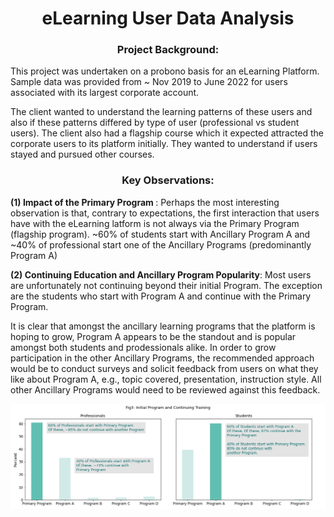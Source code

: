# <center>eLearning User Data Analysis</center>

### <center>Project Background:</center>
This project was undertaken on a probono basis for an eLearning Platform. Sample data was provided from ~ Nov 2019 to June 2022 for users associated with its largest corporate account. 

The client wanted to understand the learning patterns of these users and also if these patterns differed by type of user (professional vs student users). The client also had a flagship course which it expected attracted the corporate users to its platform initially. They wanted to understand if users stayed and pursued other courses.


### <center>Key Observations:</center>

<b> (1) Impact of the Primary Program </b>: Perhaps the most interesting observation is that, contrary to expectations, the first interaction that users have with the eLearning latform is not always via the Primary Program (flagship program). ~60% of students start with Ancillary Program A and ~40% of professional start one of the Ancillary Programs (predominantly Program A)

<b> (2) Continuing Education and Ancillary Program Popularity</b>: Most users are unfortunately not continuing beyond their initial Program. The exception are the students who start with Program A and continue with the Primary Program.
    
It is clear that amongst the ancillary learning programs that the platform is hoping to grow, Program A appears to be the standout and is popular amongst both students and prodessionals alike. In order to grow participation in the other Ancillary Programs, the recommended approach would be to conduct surveys and solicit feedback from users on what they like about Program A, e.g., topic covered, presentation, instruction style. All other Ancillary Programs would need to be reviewed against this feedback.


![InitialNext.png](InitialNext.png)
